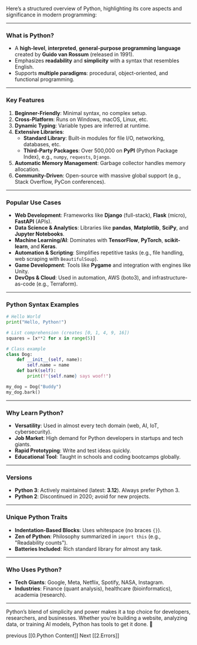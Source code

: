 Here’s a structured overview of Python, highlighting its core aspects and significance in modern programming:

---

### **What is Python?**  
- A **high-level**, **interpreted**, **general-purpose programming language** created by **Guido van Rossum** (released in 1991).  
- Emphasizes **readability** and **simplicity** with a syntax that resembles English.  
- Supports **multiple paradigms**: procedural, object-oriented, and functional programming.  

---

### **Key Features**  
1. **Beginner-Friendly**: Minimal syntax, no complex setup.  
2. **Cross-Platform**: Runs on Windows, macOS, Linux, etc.  
3. **Dynamic Typing**: Variable types are inferred at runtime.  
4. **Extensive Libraries**:  
   - **Standard Library**: Built-in modules for file I/O, networking, databases, etc.  
   - **Third-Party Packages**: Over 500,000 on **PyPI** (Python Package Index), e.g., `numpy`, `requests`, `Django`.  
5. **Automatic Memory Management**: Garbage collector handles memory allocation.  
6. **Community-Driven**: Open-source with massive global support (e.g., Stack Overflow, PyCon conferences).  

---

### **Popular Use Cases**  
- **Web Development**: Frameworks like **Django** (full-stack), **Flask** (micro), **FastAPI** (APIs).  
- **Data Science & Analytics**: Libraries like **pandas**, **Matplotlib**, **SciPy**, and **Jupyter Notebooks**.  
- **Machine Learning/AI**: Dominates with **TensorFlow**, **PyTorch**, **scikit-learn**, and **Keras**.  
- **Automation & Scripting**: Simplifies repetitive tasks (e.g., file handling, web scraping with `BeautifulSoup`).  
- **Game Development**: Tools like **Pygame** and integration with engines like Unity.  
- **DevOps & Cloud**: Used in automation, AWS (boto3), and infrastructure-as-code (e.g., Terraform).  

---

### **Python Syntax Examples**  
```python
# Hello World
print("Hello, Python!") 

# List comprehension (creates [0, 1, 4, 9, 16])
squares = [x**2 for x in range(5)]

# Class example
class Dog:
    def __init__(self, name):
        self.name = name
    def bark(self):
        print(f"{self.name} says woof!")

my_dog = Dog("Buddy")
my_dog.bark()
```

---

### **Why Learn Python?**  
- **Versatility**: Used in almost every tech domain (web, AI, IoT, cybersecurity).  
- **Job Market**: High demand for Python developers in startups and tech giants.  
- **Rapid Prototyping**: Write and test ideas quickly.  
- **Educational Tool**: Taught in schools and coding bootcamps globally.  

---

### **Versions**  
- **Python 3**: Actively maintained (latest: **3.12**). Always prefer Python 3.  
- **Python 2**: Discontinued in 2020; avoid for new projects.  

---

### **Unique Python Traits**  
- **Indentation-Based Blocks**: Uses whitespace (no braces `{}`).  
- **Zen of Python**: Philosophy summarized in `import this` (e.g., "Readability counts").  
- **Batteries Included**: Rich standard library for almost any task.  

---

### **Who Uses Python?**  
- **Tech Giants**: Google, Meta, Netflix, Spotify, NASA, Instagram.  
- **Industries**: Finance (quant analysis), healthcare (bioinformatics), academia (research).  

---

Python’s blend of simplicity and power makes it a top choice for developers, researchers, and businesses. Whether you’re building a website, analyzing data, or training AI models, Python has tools to get it done. 🚀

previous
[[0.Python Content]]
Next
[[2.Errors]]
